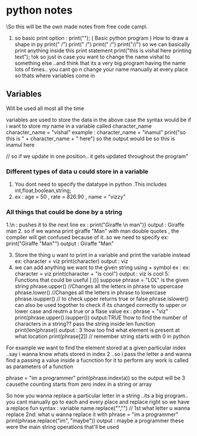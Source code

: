 # python notes
\\So this will be the own made notes from free code camp\\
1) so basic print option : print(""); ( Basic python program )
  How to draw a shape in py 
  print("    /")
  print("   /")
  print("  /")
  print("\//")
  so we can basically print anything inside this print statement
   print("this is vishal here printing text");
  !ok so just in case you want to change the name vishal to something else ..and think that its a very big program having the name lots of  times.. you cant go n  change your name manually at every place so thats where variables come in
  
  ## Variables
Will be used all most all the time
  
  variables are used to store the data 
  in the above case the syntax would be if i want to store my name in a variable called character_name
  character_name = "vishal"
   example : 
character_name = "inamul"
print("so this is " + character_name + " here")
so the output would be 
so this is inamul here

// so if we update in one position.. it gets updated throughout the program"
  
  ### Different types of data u could store in a variable
 1. You dont need to specify the datatype in python .This includes int,float,boolean,string;
 2. ex : age = 50 , rate = 826.90 , name = "vizzy"
 
 ### All things that could be done by a string
1.\n : pushes it to the next line
 ex : print("Giraffe \n man")}
      output : Giraffe
                man
2. so if we wanna print giraffe "Man" with man double quotes , the compiler will get confused because of it..so we need to specify 
ex: print("Giraffe \"Man\"")
      output : Giraffe "Man"
 
3. Store the thing u want to print in a variable and print the variable instead
ex: character = viz
    print(character)
    output : viz
4. we can add anything we want to the given string using + symbol
ex : ex: character = viz
    print(character + "is cool")
    output : viz is cool
5: Functions that could be useful [.()]
 suppose phrase = "LOL" is the given string
 phrase.upper() //Changes all the letters in phrase to uppercase
 phrase.lower() //Changes all the letters in phrase to lowercase
 phrase.isupper() // to check upper returns  true or false
 phrase.islower() 
   can also be used togother to check if its changed correctly to upper or lower case and reutrn a true or a flase value
   ex : phrase = "viz"
        print(phrase.upper().isupper())
        output:TRUE
       !how to find the number of characters in a string??
        pass the string inside len function
 print(len(phrase)) 
 output : 3
        !how too fnd what element is present at what location
        print(phrase[2]) // remember string starts with 0 in python
        
For example we want to find the element stored at a given particular index ..say i wanna know whats stored in index 2 ..so i pass the letter a and wanna find a
passing a value inside a fucnction for it to perform any work is called as parameters of a function

phrase = "im a programmer"
print(phrase.index(a))
so the output will be 3 causethe counting starts from zero index in a string or array

So now you wanna replace a particular letter in a string ..its a big program.. you cant manually go to each and every place and replace right so we have a replace fun
syntax : variable name.replace("","") // 1st:what letter u wanna replace 2nd: what u wanna replace it with
phrase = "im a programmer"
print(phrase.replace("im", "maybe"))
output : maybe a programmer
these were the main string operations that'll be used

   

 
